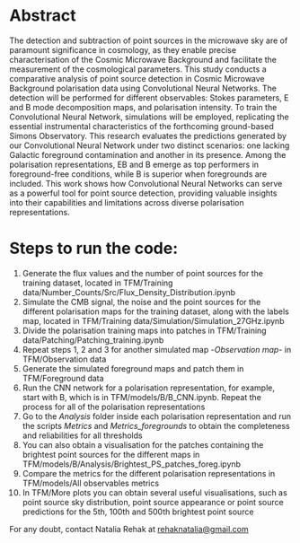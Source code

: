 # Abstract
The detection and subtraction of point sources in the microwave sky are of paramount significance in cosmology, as they enable precise characterisation of the Cosmic Microwave Background and facilitate the measurement of the cosmological parameters. This study conducts a comparative analysis of point source detection in Cosmic Microwave Background polarisation data using Convolutional Neural Networks. The detection will be performed for different observables: Stokes parameters, E and B mode decomposition maps, and polarisation intensity. To train the Convolutional Neural Network, simulations will be employed, replicating the essential instrumental characteristics of the forthcoming ground-based Simons Observatory. This research evaluates the predictions generated by our Convolutional Neural Network under two distinct scenarios: one lacking Galactic foreground contamination and another in its presence. Among the polarisation representations, EB and B emerge as top performers in foreground-free conditions, while B is superior when foregrounds are included. This work shows how Convolutional Neural Networks can serve as a powerful tool for point source detection, providing valuable insights into their capabilities and limitations across diverse polarisation representations.

# Steps to run the code:
1. Generate the flux values and the number of point sources for the training dataset, located in TFM/Training data/Number_Counts/Src/Flux_Density_Distribution.ipynb
2. Simulate the CMB signal, the noise and the point sources for the different polarisation maps for the training dataset, along with the labels map, located in TFM/Training data/Simulation/Simulation_27GHz.ipynb
3. Divide the polarisation training maps into patches in TFM/Training data/Patching/Patching_training.ipynb
4. Repeat steps 1, 2 and 3 for another simulated map -*Observation map*- in TFM/Observation data
5. Generate the simulated foreground maps and patch them in TFM/Foreground data
6. Run the CNN network for a polarisation representation, for example, start with B, which is in TFM/models/B/B_CNN.ipynb. Repeat the process for all of the polarisation representations
7. Go to the *Analysis* folder inside each polarisation representation and run the scripts *Metrics* and *Metrics_foregrounds* to obtain the completeness and reliabilities for all thresholds
8. You can also obtain a visualisation for the patches containing the brightest point sources for the different maps in TFM/models/B/Analysis/Brightest_PS_patches_foreg.ipynb
9. Compare the metrics for the different polarisation representations in TFM/models/All observables metrics
10. In TFM/More plots you can obtain several useful visualisations, such as point source sky distribution, point source appearance or point source predictions for the 5th, 100th and 500th brightest point source

For any doubt, contact Natalia Rehak at rehaknatalia@gmail.com